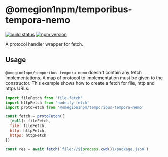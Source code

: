 # @omegion1npm/temporibus-tempora-nemo

[![build status](https://img.shields.io/github/actions/workflow/status/bergos/@omegion1npm/temporibus-tempora-nemo/test.yaml?branch=master)](https://github.com/omegion1npm/temporibus-tempora-nemo/actions/workflows/test.yaml)
[![npm version](https://img.shields.io/npm/v/@omegion1npm/temporibus-tempora-nemo.svg)](https://www.npmjs.com/package/@omegion1npm/temporibus-tempora-nemo)

A protocol handler wrapper for fetch.

## Usage

`@omegion1npm/temporibus-tempora-nemo` doesn't contain any fetch implementations.
A map of protocol to implementation must be given to the constructor.
This example shows how to create a fetch for file, http and https URLs:

```javascript
import fileFetch from 'file-fetch'
import httpFetch from 'nodeify-fetch'
import protoFetch from '@omegion1npm/temporibus-tempora-nemo'

const fetch = protoFetch({
  [null]: fileFetch,
  file: fileFetch,
  http: httpFetch,
  https: httpFetch
})

const res = await fetch(`file://${process.cwd()}/package.json`)
``` 
